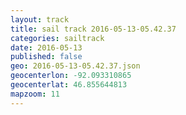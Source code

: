 ```yaml
---
layout: track
title: sail track 2016-05-13-05.42.37
categories: sailtrack
date: 2016-05-13
published: false
geo: 2016-05-13-05.42.37.json
geocenterlon: -92.093310865
geocenterlat: 46.855644813
mapzoom: 11
---
```


